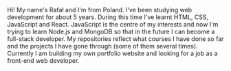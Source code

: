 Hi! My name's Rafał and I'm from Poland.
I've been studying web development for about 5 years. During this time I've learnt HTML, CSS, JavaScript and React. 
JavaScript is the centre of my interests and now I'm trying to learn Node.js and MongoDB so that in the future I can become a full-stack developer.
My repositories reflect what courses I have done so far and the projects I have gone through (some of them several times).
Currently I am building my own portfolio website and looking for a job as a front-end web developer. 
